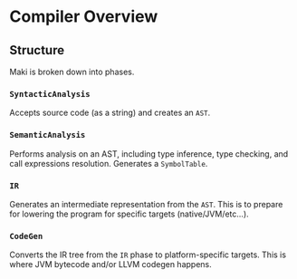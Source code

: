 # Compiler Overview

## Structure

Maki is broken down into phases.

### `SyntacticAnalysis`

Accepts source code (as a string) and creates an `AST`.

### `SemanticAnalysis`

Performs analysis on an AST, including type inference, type checking, and call expressions resolution. Generates a `SymbolTable`.

### `IR`

Generates an intermediate representation from the `AST`. This is to prepare for lowering the program for specific targets (native/JVM/etc...).

### `CodeGen`

Converts the IR tree from the `IR` phase to platform-specific targets. This is where JVM bytecode and/or LLVM codegen happens.